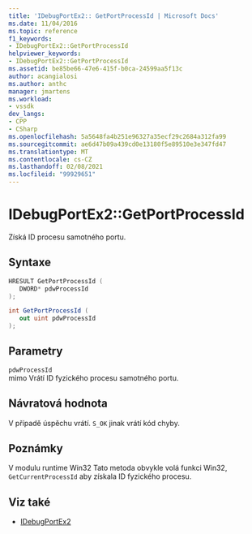 ```yaml
---
title: 'IDebugPortEx2:: GetPortProcessId | Microsoft Docs'
ms.date: 11/04/2016
ms.topic: reference
f1_keywords:
- IDebugPortEx2::GetPortProcessId
helpviewer_keywords:
- IDebugPortEx2::GetPortProcessId
ms.assetid: be85be66-47e6-415f-b0ca-24599aa5f13c
author: acangialosi
ms.author: anthc
manager: jmartens
ms.workload:
- vssdk
dev_langs:
- CPP
- CSharp
ms.openlocfilehash: 5a5648fa4b251e96327a35ecf29c2684a312fa99
ms.sourcegitcommit: ae6d47b09a439cd0e13180f5e89510e3e347fd47
ms.translationtype: MT
ms.contentlocale: cs-CZ
ms.lasthandoff: 02/08/2021
ms.locfileid: "99929651"
---
```

# <a name="idebugportex2getportprocessid"></a>IDebugPortEx2::GetPortProcessId
Získá ID procesu samotného portu.

## <a name="syntax"></a>Syntaxe

```cpp
HRESULT GetPortProcessId ( 
   DWORD* pdwProcessId
);
```

```csharp
int GetPortProcessId ( 
   out uint pdwProcessId
);
```

## <a name="parameters"></a>Parametry
`pdwProcessId`\
mimo Vrátí ID fyzického procesu samotného portu.

## <a name="return-value"></a>Návratová hodnota
 V případě úspěchu vrátí. `S_OK` jinak vrátí kód chyby.

## <a name="remarks"></a>Poznámky
 V modulu runtime Win32 Tato metoda obvykle volá funkci Win32, `GetCurrentProcessId` aby získala ID fyzického procesu.

## <a name="see-also"></a>Viz také
- [IDebugPortEx2](../../../extensibility/debugger/reference/idebugportex2.md)
